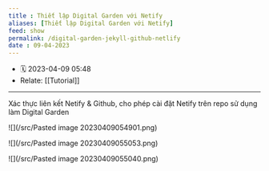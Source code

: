 ```yaml
---
title : Thiết lập Digital Garden với Netify
aliases: [Thiết lập Digital Garden với Netify]
feed: show
permalink: /digital-garden-jekyll-github-netlify
date : 09-04-2023
---
```


- 🗓 2023-04-09 05:48
- Relate: [[Tutorial]]

___

Xác thực liên kết Netify & Github, cho phép cài đặt Netify trên repo sử dụng làm Digital Garden

![](/src/Pasted image 20230409054901.png)

![](/src/Pasted image 20230409055053.png)

![](/src/Pasted image 20230409055040.png)
